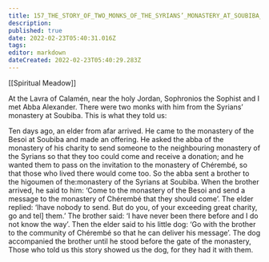 ```yaml
---
title: 157_THE_STORY_OF_TWO_MONKS_OF_THE_SYRIANS’_MONASTERY_AT_SOUBIBA_ABOUT_A_DOG_WHO_SHOWED_A_BROTHER_THE_WAY
description: 
published: true
date: 2022-02-23T05:40:31.016Z
tags: 
editor: markdown
dateCreated: 2022-02-23T05:40:29.283Z
---
```


[[Spiritual Meadow]]
 
At the Lavra of Calamén, near the holy Jordan, Sophronios the Sophist and I met Abba Alexander. There were two monks with him from the Syrians’ monastery at Soubiba. This is what they told us:  
 
Ten days ago, an elder from afar arrived. He came to the monastery of the Besoi at Soubiba and made an offering. He asked the abba of the monastery of his charity to send someone to the neighbouring monastery of the Syrians so that they too could come and receive a donation; and he wanted them to pass on the invitation to the monastery of Chérembé, so that those who lived there would come too. So the abba sent a brother to the higoumen of the:monastery of the Syrians at Soubiba. When the brother arrived, he said to him: ‘Come to the monastery of the Besoi and send a message to the monastery of Chérembé that they should come’. The elder replied: ‘Ihave nobody to send. But do you, of your exceeding great charity, go and tel] them.’ The brother said: ‘I have never been there before and I do not know the way’. Then the elder said to his little dog: ‘Go with the brother to the community of Chérembé so that he can deliver his message’. The dog accompanied the brother until he stood before the gate of the monastery, Those who told us this story showed us the dog, for they had it with them.
